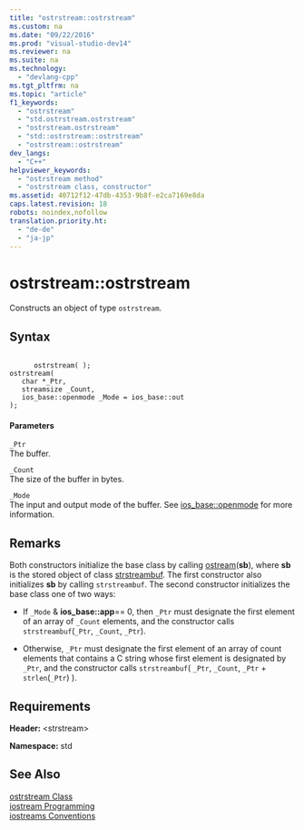 ```yaml
---
title: "ostrstream::ostrstream"
ms.custom: na
ms.date: "09/22/2016"
ms.prod: "visual-studio-dev14"
ms.reviewer: na
ms.suite: na
ms.technology: 
  - "devlang-cpp"
ms.tgt_pltfrm: na
ms.topic: "article"
f1_keywords: 
  - "ostrstream"
  - "std.ostrstream.ostrstream"
  - "ostrstream.ostrstream"
  - "std::ostrstream::ostrstream"
  - "ostrstream::ostrstream"
dev_langs: 
  - "C++"
helpviewer_keywords: 
  - "ostrstream method"
  - "ostrstream class, constructor"
ms.assetid: 40712f12-47db-4353-9b8f-e2ca7169e8da
caps.latest.revision: 18
robots: noindex,nofollow
translation.priority.ht: 
  - "de-de"
  - "ja-jp"
---
```

# ostrstream::ostrstream
Constructs an object of type `ostrstream`.  
  
## Syntax  
  
```  
  
      ostrstream( );  
ostrstream(  
   char *_Ptr,   
   streamsize _Count,  
   ios_base::openmode _Mode = ios_base::out  
);  
```  
  
#### Parameters  
 `_Ptr`  
 The buffer.  
  
 `_Count`  
 The size of the buffer in bytes.  
  
 `_Mode`  
 The input and output mode of the buffer. See [ios_base::openmode](../vs140/ios_base--openmode.md) for more information.  
  
## Remarks  
 Both constructors initialize the base class by calling [ostream](../vs140/ostream.md)(**sb**), where **sb** is the stored object of class [strstreambuf](../vs140/strstreambuf-class.md). The first constructor also initializes **sb** by calling `strstreambuf`. The second constructor initializes the base class one of two ways:  
  
-   If `_Mode` & **ios_base::app**== 0, then `_Ptr` must designate the first element of an array of `_Count` elements, and the constructor calls `strstreambuf`(`_Ptr`, `_Count`, `_Ptr`).  
  
-   Otherwise, `_Ptr` must designate the first element of an array of count elements that contains a C string whose first element is designated by `_Ptr`, and the constructor calls `strstreambuf`( `_Ptr`, `_Count`, `_Ptr` + `strlen`(`_Ptr`) ).  
  
## Requirements  
 **Header:** <strstream\>  
  
 **Namespace:** std  
  
## See Also  
 [ostrstream Class](../vs140/ostrstream-class.md)   
 [iostream Programming](../vs140/iostream-programming.md)   
 [iostreams Conventions](../vs140/iostreams-conventions.md)